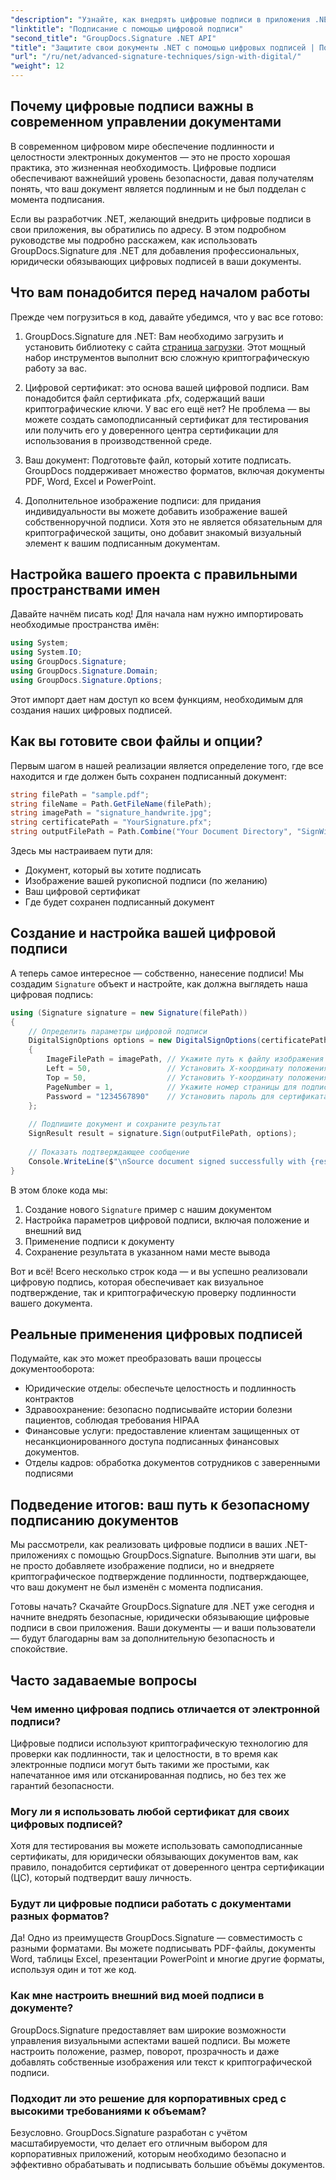 ```yaml
---
"description": "Узнайте, как внедрять цифровые подписи в приложения .NET с помощью GroupDocs.Signature для повышения безопасности документов, обеспечения их подлинности и соблюдения нормативных требований."
"linktitle": "Подписание с помощью цифровой подписи"
"second_title": "GroupDocs.Signature .NET API"
"title": "Защитите свои документы .NET с помощью цифровых подписей | Полное руководство"
"url": "/ru/net/advanced-signature-techniques/sign-with-digital/"
"weight": 12
---
```


## Почему цифровые подписи важны в современном управлении документами

В современном цифровом мире обеспечение подлинности и целостности электронных документов — это не просто хорошая практика, это жизненная необходимость. Цифровые подписи обеспечивают важнейший уровень безопасности, давая получателям понять, что ваш документ является подлинным и не был подделан с момента подписания.

Если вы разработчик .NET, желающий внедрить цифровые подписи в свои приложения, вы обратились по адресу. В этом подробном руководстве мы подробно расскажем, как использовать GroupDocs.Signature для .NET для добавления профессиональных, юридически обязывающих цифровых подписей в ваши документы.

## Что вам понадобится перед началом работы

Прежде чем погрузиться в код, давайте убедимся, что у вас все готово:

1. GroupDocs.Signature для .NET: Вам необходимо загрузить и установить библиотеку с сайта [страница загрузки](https://releases.groupdocs.com/signature/net/). Этот мощный набор инструментов выполнит всю сложную криптографическую работу за вас.

2. Цифровой сертификат: это основа вашей цифровой подписи. Вам понадобится файл сертификата .pfx, содержащий ваши криптографические ключи. У вас его ещё нет? Не проблема — вы можете создать самоподписанный сертификат для тестирования или получить его у доверенного центра сертификации для использования в производственной среде.

3. Ваш документ: Подготовьте файл, который хотите подписать. GroupDocs поддерживает множество форматов, включая документы PDF, Word, Excel и PowerPoint.

4. Дополнительное изображение подписи: для придания индивидуальности вы можете добавить изображение вашей собственноручной подписи. Хотя это не является обязательным для криптографической защиты, оно добавит знакомый визуальный элемент к вашим подписанным документам.

## Настройка вашего проекта с правильными пространствами имен

Давайте начнём писать код! Для начала нам нужно импортировать необходимые пространства имён:

```csharp
using System;
using System.IO;
using GroupDocs.Signature;
using GroupDocs.Signature.Domain;
using GroupDocs.Signature.Options;
```

Этот импорт дает нам доступ ко всем функциям, необходимым для создания наших цифровых подписей.

## Как вы готовите свои файлы и опции?

Первым шагом в нашей реализации является определение того, где все находится и где должен быть сохранен подписанный документ:

```csharp
string filePath = "sample.pdf";
string fileName = Path.GetFileName(filePath);
string imagePath = "signature_handwrite.jpg";
string certificatePath = "YourSignature.pfx";
string outputFilePath = Path.Combine("Your Document Directory", "SignWithDigital", fileName);
```

Здесь мы настраиваем пути для:
- Документ, который вы хотите подписать
- Изображение вашей рукописной подписи (по желанию)
- Ваш цифровой сертификат
- Где будет сохранен подписанный документ

## Создание и настройка вашей цифровой подписи

А теперь самое интересное — собственно, нанесение подписи! Мы создадим `Signature` объект и настройте, как должна выглядеть наша цифровая подпись:

```csharp
using (Signature signature = new Signature(filePath))
{
    // Определить параметры цифровой подписи
    DigitalSignOptions options = new DigitalSignOptions(certificatePath)
    {
        ImageFilePath = imagePath, // Укажите путь к файлу изображения (необязательно)
        Left = 50,                 // Установить X-координату положения подписи
        Top = 50,                  // Установить Y-координату положения подписи
        PageNumber = 1,            // Укажите номер страницы для подписи
        Password = "1234567890"    // Установить пароль для сертификата (при необходимости)
    };
    
    // Подпишите документ и сохраните результат
    SignResult result = signature.Sign(outputFilePath, options);
    
    // Показать подтверждающее сообщение
    Console.WriteLine($"\nSource document signed successfully with {result.Succeeded.Count} signature(s).\nFile saved at {outputFilePath}.");
}
```

В этом блоке кода мы:
1. Создание нового `Signature` пример с нашим документом
2. Настройка параметров цифровой подписи, включая положение и внешний вид
3. Применение подписи к документу
4. Сохранение результата в указанном нами месте вывода

Вот и всё! Всего несколько строк кода — и вы успешно реализовали цифровую подпись, которая обеспечивает как визуальное подтверждение, так и криптографическую проверку подлинности вашего документа.

## Реальные применения цифровых подписей

Подумайте, как это может преобразовать ваши процессы документооборота:

- Юридические отделы: обеспечьте целостность и подлинность контрактов
- Здравоохранение: безопасно подписывайте истории болезни пациентов, соблюдая требования HIPAA
- Финансовые услуги: предоставление клиентам защищенных от несанкционированного доступа подписанных финансовых документов.
- Отделы кадров: обработка документов сотрудников с заверенными подписями

## Подведение итогов: ваш путь к безопасному подписанию документов

Мы рассмотрели, как реализовать цифровые подписи в ваших .NET-приложениях с помощью GroupDocs.Signature. Выполнив эти шаги, вы не просто добавляете изображение подписи, но и внедряете криптографическое подтверждение подлинности, подтверждающее, что ваш документ не был изменён с момента подписания.

Готовы начать? Скачайте GroupDocs.Signature для .NET уже сегодня и начните внедрять безопасные, юридически обязывающие цифровые подписи в свои приложения. Ваши документы — и ваши пользователи — будут благодарны вам за дополнительную безопасность и спокойствие.

## Часто задаваемые вопросы

### Чем именно цифровая подпись отличается от электронной подписи?
Цифровые подписи используют криптографическую технологию для проверки как подлинности, так и целостности, в то время как электронные подписи могут быть такими же простыми, как напечатанное имя или отсканированная подпись, но без тех же гарантий безопасности.

### Могу ли я использовать любой сертификат для своих цифровых подписей?
Хотя для тестирования вы можете использовать самоподписанные сертификаты, для юридически обязывающих документов вам, как правило, понадобится сертификат от доверенного центра сертификации (ЦС), который подтвердит вашу личность.

### Будут ли цифровые подписи работать с документами разных форматов?
Да! Одно из преимуществ GroupDocs.Signature — совместимость с разными форматами. Вы можете подписывать PDF-файлы, документы Word, таблицы Excel, презентации PowerPoint и многие другие форматы, используя один и тот же код.

### Как мне настроить внешний вид моей подписи в документе?
GroupDocs.Signature предоставляет вам широкие возможности управления визуальными аспектами вашей подписи. Вы можете настроить положение, размер, поворот, прозрачность и даже добавлять собственные изображения или текст к криптографической подписи.

### Подходит ли это решение для корпоративных сред с высокими требованиями к объемам?
Безусловно. GroupDocs.Signature разработан с учётом масштабируемости, что делает его отличным выбором для корпоративных приложений, которым необходимо безопасно и эффективно обрабатывать и подписывать большие объёмы документов.